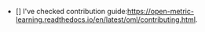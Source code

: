 - [] I've checked contribution guide:https://open-metric-learning.readthedocs.io/en/latest/oml/contributing.html.
